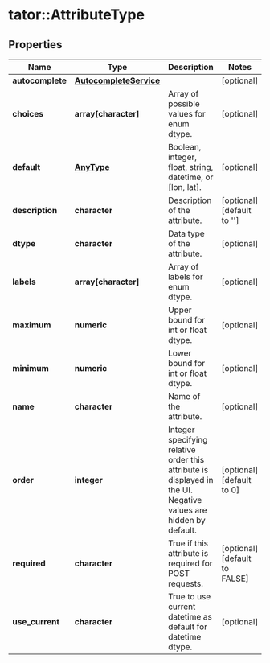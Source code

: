 # tator::AttributeType

## Properties
Name | Type | Description | Notes
------------ | ------------- | ------------- | -------------
**autocomplete** | [**AutocompleteService**](AutocompleteService.md) |  | [optional] 
**choices** | **array[character]** | Array of possible values for enum dtype. | [optional] 
**default** | [**AnyType**](.md) | Boolean, integer, float, string, datetime, or [lon, lat]. | [optional] 
**description** | **character** | Description of the attribute. | [optional] [default to &#39;&#39;]
**dtype** | **character** | Data type of the attribute. | [optional] 
**labels** | **array[character]** | Array of labels for enum dtype. | [optional] 
**maximum** | **numeric** | Upper bound for int or float dtype. | [optional] 
**minimum** | **numeric** | Lower bound for int or float dtype. | [optional] 
**name** | **character** | Name of the attribute. | [optional] 
**order** | **integer** | Integer specifying relative order this attribute is displayed in the UI. Negative values are hidden by default. | [optional] [default to 0]
**required** | **character** | True if this attribute is required for POST requests. | [optional] [default to FALSE]
**use_current** | **character** | True to use current datetime as default for datetime dtype. | [optional] 


